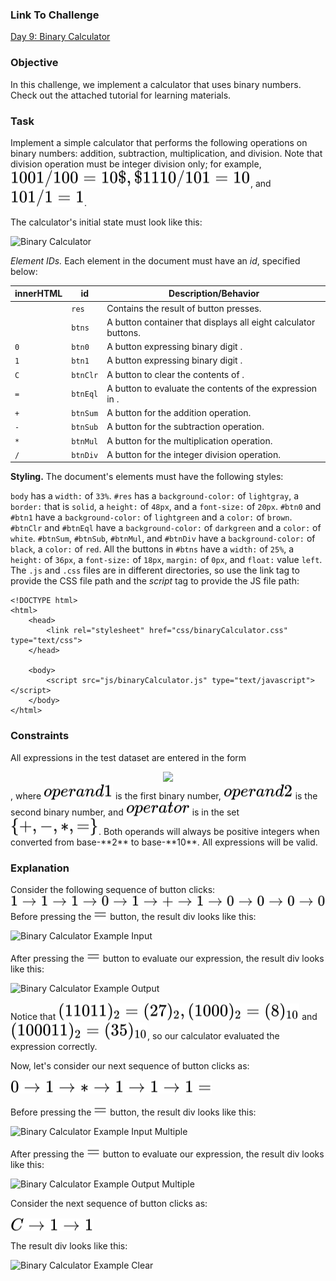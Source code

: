 ### Link To Challenge
[Day 9: Binary Calculator](https://www.hackerrank.com/challenges/js10-binary-calculator?hr_b=1)

### Objective

In this challenge, we implement a calculator that uses binary numbers. Check out the attached tutorial for learning materials.

### Task

Implement a simple calculator that performs the following operations on binary numbers: addition, subtraction, multiplication, and division. Note that division operation must be integer division only; for example, <!-- $1001/100 = 10$, $1110 / 101 = 10$ --> <img style="transform: translateY(0.1em); background: white;" src="..\..\svg\AWmsV0bWUr.svg">, and <!-- $101/ 1 = 1$ --> <img style="transform: translateY(0.1em); background: white;" src="..\..\svg\gP55mPD0Y8.svg">.

The calculator's initial state must look like this:

<img src="https://s3.amazonaws.com/hr-challenge-images/0/1456642859-ad1191f53b-ScreenShot2016-02-28at12.29.21PM.png" alt="Binary Calculator" style="height: 100px; width:200;"/>

*Element IDs.* Each element in the document must have an *id*, specified below:

innerHTML| id | Description/Behavior |
--- | --- | ---
|| `res`	|Contains the result of button presses.
|| `btns`	|A button container that displays all eight calculator buttons.
`0` |	`btn0` |	A button expressing binary digit .
`1` |   `btn1` |	A button expressing binary digit .
`C` |	`btnClr` |	A button to clear the contents of .
`=` |	`btnEql` |	A button to evaluate the contents of the expression in .
`+` |	`btnSum` |	A button for the addition operation.
`-` |	`btnSub` |	A button for the subtraction operation.
`*` |	`btnMul` |	A button for the multiplication operation.
`/` |	`btnDiv` |	A button for the integer division operation.

**Styling.** The document's elements must have the following styles:

`body` has a `width:` of `33%`.
`#res` has a `background-color:` of `lightgray`, a `border:` that is `solid`, a `height:` of `48px`, and a `font-size:` of `20px`.
`#btn0` and `#btn1` have a `background-color:` of `lightgreen` and a `color:` of `brown`.
`#btnClr` and `#btnEql` have a `background-color:` of `darkgreen` and a `color:` of `white`.
`#btnSum`, `#btnSub`, `#btnMul`, and `#btnDiv` have a `background-color:` of `black`, a `color:` of `red`.
All the buttons in `#btns` have a `width:` of `25%`, a `height:` of `36px`, a `font-size:` of `18px`, `margin:` of `0px`, and `float:` value `left`.
The `.js` and `.css` files are in different directories, so use the link tag to provide the CSS file path and the *script* tag to provide the JS file path:

```
<!DOCTYPE html>
<html>
    <head>
        <link rel="stylesheet" href="css/binaryCalculator.css" type="text/css">
    </head>
    
    <body>
    	<script src="js/binaryCalculator.js" type="text/javascript"></script>
    </body>
</html>
```

### Constraints

All expressions in the test dataset are entered in the form <!-- $$operand1 \to operator \to operand2$$ --> 

<div align="center"><img style="background: white;" src="..\..\svg\D757MlMPes.svg"></div> , where <!-- $operand1$ --> <img style="transform: translateY(0.1em); background: white;" src="..\..\svg\9EiLUpuYfn.svg"> is the first binary number, <!-- $operand2$ --> <img style="transform: translateY(0.1em); background: white;" src="..\..\svg\FVTz3PgAFH.svg"> is the second binary number, and <!-- $operator$ --> <img style="transform: translateY(0.1em); background: white;" src="..\..\svg\8YJmGk2iIg.svg"> is in the set <!-- $\{+,-,*,=  \}$ --> <img style="transform: translateY(0.1em); background: white;" src="..\..\svg\GxosQysFNN.svg">.
Both operands will always be positive integers when converted from base-**2** to base-**10**.
All expressions will be valid.

### Explanation

Consider the following sequence of button clicks:
    <!-- $ 1 \to1 \to 1 \to 0 \to1 \to + \to 1 \to 0 \to 0 \to 0 \to 0$ --> <img style="transform: translateY(0.1em); background: white;" src="..\..\svg\RLzAQ5CIvB.svg">
Before pressing the <!-- $=$ --> <img style="transform: translateY(0.1em); background: white;" src="..\..\svg\KJiEgfCjn2.svg"> button, the result div looks like this:

<img src="https://s3.amazonaws.com/hr-challenge-images/18103/1456666017-1857ab934b-ScreenShot2016-02-28at6.55.52PM.png" alt="Binary Calculator Example Input" style="height: 60px; width:120;"/>

After pressing the <!-- $=$ --> <img style="transform: translateY(0.1em); background: white;" src="..\..\svg\flhHRPwTOc.svg"> button to evaluate our expression, the result div looks like this:

<img src="https://s3.amazonaws.com/hr-challenge-images/18103/1456666141-da2d0c1331-ScreenShot2016-02-28at6.58.38PM.png" alt="Binary Calculator Example Output" style="height: 60px; width:120;"/>


Notice that <!-- $(11011)_2 = (27)_2, (1000)_2 = (8)_{10} $ --> <img style="transform: translateY(0.1em); background: white;" src="..\..\svg\3CHeDSKEAc.svg"> and <!-- $(100011)_2 = (35)_{10}$ --> <img style="transform: translateY(0.1em); background: white;" src="..\..\svg\QL1MVWyK9Z.svg">, so our calculator evaluated the expression correctly.

Now, let's consider our next sequence of button clicks as:
 <!-- $ 0 \to 1 \to * \to 1 \to 1 \to 1 =$ --> <img style="transform: translateY(0.1em); background: white;" src="..\..\svg\uN4OfxecHF.svg">
Before pressing the <!-- $=$ --> <img style="transform: translateY(0.1em); background: white;" src="..\..\svg\9HZrLeXons.svg"> button, the result div looks like this:

<img src="https://s3.amazonaws.com/hr-challenge-images/18103/1456666566-39a02c93ac-ScreenShot2016-02-28at7.04.23PM.png" alt="Binary Calculator Example Input Multiple" style="height: 60px; width:120;"/>


After pressing the <!-- $=$ --> <img style="transform: translateY(0.1em); background: white;" src="..\..\svg\2udFM8Vb4j.svg"> button to evaluate our expression, the result div looks like this:

<img src="https://s3.amazonaws.com/hr-challenge-images/18103/1456666602-bb107fb013-ScreenShot2016-02-28at7.05.26PM.png" alt="Binary Calculator Example Output Multiple" style="height: 60px; width:120;"/>

Consider the next sequence of button clicks as:
 <!-- $ C \to 1 \to 1 $ --> <img style="transform: translateY(0.1em); background: white;" src="..\..\svg\nDpxwbkUE0.svg">
The result div looks like this:

<img src="https://s3.amazonaws.com/hr-challenge-images/18103/1456667223-af168e6fc7-ScreenShot2016-02-28at7.16.38PM.png" alt="Binary Calculator Example Clear" style="height: 60px; width:120;"/>